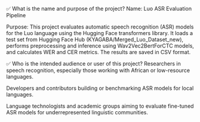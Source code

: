
✅ What is the name and purpose of the project?
Name: Luo ASR Evaluation Pipeline

Purpose:
This project evaluates automatic speech recognition (ASR) models for the Luo language using the Hugging Face transformers library. It loads a test set from Hugging Face Hub (KYAGABA/Merged_Luo_Dataset_new), performs preprocessing and inference using Wav2Vec2BertForCTC models, and calculates WER and CER metrics. The results are saved in CSV format.

✅ Who is the intended audience or user of this project?
Researchers in speech recognition, especially those working with African or low-resource languages.

Developers and contributors building or benchmarking ASR models for local languages.

Language technologists and academic groups aiming to evaluate fine-tuned ASR models for underrepresented linguistic communities.
